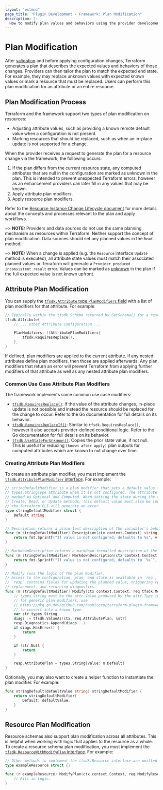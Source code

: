 ```yaml
---
layout: "extend"
page_title: "Plugin Development - Framework: Plan Modification"
description: |-
  How to modify plan values and behaviors using the provider development framework.
---
```


# Plan Modification

After [validation](./validation.html) and before applying configuration changes, Terraform generates a plan that describes the expected values and behaviors of those changes. Providers can then tailor the plan to match the expected end state. For example, they may replace unknown values with expected known values or mark a resource that must be replaced. Users can perform this plan modification for an attribute or an entire resource.

## Plan Modification Process

Terraform and the framework support two types of plan modification on resources:

- Adjusting attribute values, such as providing a known remote default value when a configuration is not present.
- Marking resources that should be replaced, such as when an in-place update is not supported for a change.

When the provider receives a request to generate the plan for a resource change via the framework, the following occurs:

1. If the plan differs from the current resource state, any computed attributes that are null in the configuration are marked as unknown in the plan. This is intended to prevent unexpected Terraform errors, however as an enhancement providers can later fill in any values that may be known.
2. Apply attribute plan modifiers.
3. Apply resource plan modifiers.

Refer to the [Resource Instance Change Lifecycle document](https://github.com/hashicorp/terraform/blob/main/docs/resource-instance-change-lifecycle.md) for more details about the concepts and processes relevant to the plan and apply workflows.

~> **NOTE:** Providers and data sources do not use the same planning mechanism as resources within Terraform. Neither support the concept of plan modification. Data sources should set any planned values in the `Read` method.

~> **NOTE:** When a change is applied (e.g. the `Resource` interface `Update` method is executed), all attribute state values must match their associated planned values or Terraform will generate a `Provider produced inconsistent result` error. Values can be marked as [unknown](./types.html#unknown) in the plan if the full expected value is not known upfront.

## Attribute Plan Modification

You can supply the [`tfsdk.Attribute` type `PlanModifiers` field](https://pkg.go.dev/github.com/hashicorp/terraform-plugin-framework/tfsdk#Attribute.PlanModifiers) with a list of plan modifiers for that attribute. For example:

```go
// Typically within the tfsdk.Schema returned by GetSchema() for a resource.
tfsdk.Attribute{
    // ... other Attribute configuration ...

    PlanModifiers: []AttributePlanModifiers{
        tfsdk.RequiresReplace(),
    },
}
```

If defined, plan modifiers are applied to the current attribute. If any nested attributes define plan modifiers, then those are applied afterwards. Any plan modifiers that return an error will prevent Terraform from applying further modifiers of that attribute as well as any nested attribute plan modifiers.

### Common Use Case Attribute Plan Modifiers

The framework implements some common use case modifiers:

- [`tfsdk.RequiresReplace()`](https://pkg.go.dev/github.com/hashicorp/terraform-plugin-framework/tfsdk#RequiresReplace): If the value of the attribute changes, in-place update is not possible and instead the resource should be replaced for the change to occur. Refer to the Go documentation for full details on its behavior.
- [`tfsdk.RequiresReplaceIf()`](https://pkg.go.dev/github.com/hashicorp/terraform-plugin-framework/tfsdk#RequiresReplaceIf): Similar to `tfsdk.RequiresReplace()`, however it also accepts provider-defined conditional logic. Refer to the Go documentation for full details on its behavior.
- [`tfsdk.UseStateForUnknown()`](https://pkg.go.dev/github.com/hashicorp/terraform-plugin-framework/tfsdk#UseStateForUnknown): Copies the prior state value, if not null. This is useful for reducing `(known after apply)` plan outputs for computed attributes which are known to not change over time.

### Creating Attribute Plan Modifiers

To create an attribute plan modifier, you must implement the [`tfsdk.AttributePlanModifier` interface](https://pkg.go.dev/github.com/hashicorp/terraform-plugin-framework/tfsdk#AttributePlanModifier). For example:

```go
// stringDefaultModifier is a plan modifier that sets a default value for a
// types.StringType attribute when it is not configured. The attribute must be
// marked as Optional and Computed. When setting the state during the resource
// Create, Read, or Update methods, this default value must also be included or
// the Terraform CLI will generate an error.
type stringDefaultModifier struct {
    Default string
}

// Description returns a plain text description of the validator's behavior, suitable for a practitioner to understand its impact.
func (m stringDefaultModifier) Description(ctx context.Context) string {
    return fmt.Sprintf("If value is not configured, defaults to %s", v.Default)
}

// MarkdownDescription returns a markdown formatted description of the validator's behavior, suitable for a practitioner to understand its impact.
func (m stringDefaultModifier) MarkdownDescription(ctx context.Context) string {
    return fmt.Sprintf("If value is not configured, defaults to `%s`", v.Default)
}

// Modify runs the logic of the plan modifier.
// Access to the configuration, plan, and state is available in `req`, while
// `resp` contains fields for updating the planned value, triggering resource
// replacement, and returning diagnostics.
func (m stringDefaultModifier) Modify(ctx context.Context, req tfsdk.ModifyAttributePlanRequest, resp *tfsdk.ModifyAttributePlanResponse) {
    // types.String must be the attr.Value produced by the attr.Type in the schema for this attribute
    // for generic plan modifiers, use
    // https://pkg.go.dev/github.com/hashicorp/terraform-plugin-framework/tfsdk#ConvertValue
    // to convert into a known type.
    var str types.String
    diags := tfsdk.ValueAs(ctx, req.AttributePlan, &str)
    resp.Diagnostics.Append(diags...)
    if diags.HasError() {
        return
    }

    if !str.Null {
        return
    }

    resp.AttributePlan = types.String{Value: m.Default}
}
```

Optionally, you may also want to create a helper function to instantiate the plan modifier. For example:

```go
func stringDefault(defaultValue string) stringDefaultModifier {
    return stringDefaultModifier{
        Default: defaultValue,
    }
}
```

## Resource Plan Modification

Resource schemas also support plan modification across all attributes. This is helpful when working with logic that applies to the resource as a whole. To create a resource schema plan modification, you must implement the [`tfsdk.ResourceWithModifyPlan` interface](https://pkg.go.dev/github.com/hashicorp/terraform-plugin-framework/tfsdk#ResourceWithModifyPlan). For example:

```go
// Other methods to implement the tfsdk.Resource interface are omitted for brevity
type exampleResource struct {}

func (r exampleResource) ModifyPlan(ctx context.Context, req ModifyResourcePlanRequest, resp *ModifyResourcePlanResponse) {
    // Fill in logic.
}
```
